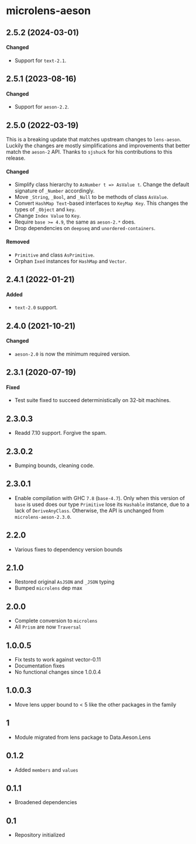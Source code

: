 # microlens-aeson

## 2.5.2 (2024-03-01)

#### Changed

- Support for `text-2.1`.

## 2.5.1 (2023-08-16)

#### Changed

- Support for `aeson-2.2`.

## 2.5.0 (2022-03-19)

This is a breaking update that matches upstream changes to `lens-aeson`. Luckily
the changes are mostly simplifications and improvements that better match the
`aeson-2` API. Thanks to `sjshuck` for his contributions to this release.

#### Changed

- Simplify class hierarchy to `AsNumber t => AsValue t`. Change the default
  signature of `_Number` accordingly.
- Move `_String`, `_Bool`, and `_Null` to be methods of class `AsValue`.
- Convert `HashMap Text`-based interfaces to `KeyMap Key`. This changes the
  types of `_Object` and `key`.
- Change `Index Value` to `Key`.
- Require `base >= 4.9`, the same as `aeson-2.*` does.
- Drop dependencies on `deepseq` and `unordered-containers`.

#### Removed

- `Primitive` and class `AsPrimitive`.
- Orphan `Ixed` instances for `HashMap` and `Vector`.

## 2.4.1 (2022-01-21)

#### Added

- `text-2.0` support.

## 2.4.0 (2021-10-21)

#### Changed

- `aeson-2.0` is now the minimum required version.

## 2.3.1 (2020-07-19)

#### Fixed

- Test suite fixed to succeed deterministically on 32-bit machines.

## 2.3.0.3

- Readd 7.10 support. Forgive the spam.

## 2.3.0.2

- Bumping bounds, cleaning code.

## 2.3.0.1

- Enable compilation with GHC `7.8` (`base-4.7`). Only when this version of
  `base` is used does our type `Primitive` lose its `Hashable` instance, due to
  a lack of `DeriveAnyClass`. Otherwise, the API is unchanged from
  `microlens-aeson-2.3.0`.

## 2.2.0

- Various fixes to dependency version bounds

## 2.1.0

- Restored original `AsJSON` and `_JSON` typing
- Bumped `microlens` dep max

## 2.0.0

- Complete conversion to `microlens`
- All `Prism` are now `Traversal`

## 1.0.0.5

- Fix tests to work against vector-0.11
- Documentation fixes
- No functional changes since 1.0.0.4

## 1.0.0.3

- Move lens upper bound to < 5 like the other packages in the family

## 1

- Module migrated from lens package to Data.Aeson.Lens

## 0.1.2

- Added `members` and `values`

## 0.1.1

- Broadened dependencies

## 0.1

- Repository initialized
